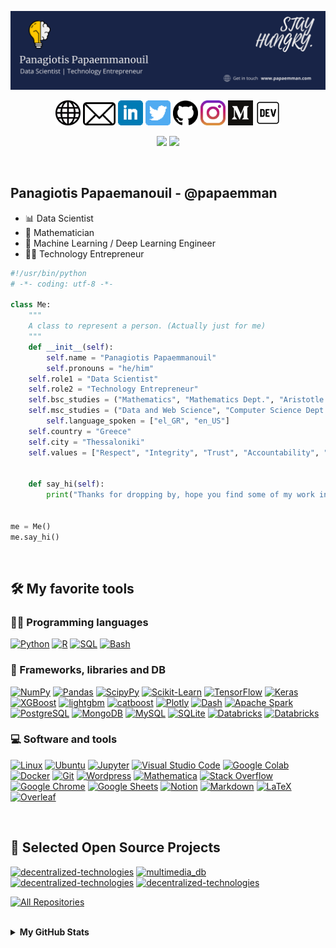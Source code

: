 
![Banner Image](https://github.com/papaemman/papaemman/blob/main/assets/header_image.png)


<!-- [![Linkedin: Papaemman](https://img.shields.io/badge/-Panagiotis%20Papaemmanouil-blue?style=flat-square&logo=Linkedin&logoColor=white&link=https://www.linkedin.com/in/panagiotis-papaemmanouil/)](https://www.linkedin.com/in/panagiotis-papaemmanouil/) -->

<p align="center">
  <a href= "https://papaemman.me"><img height="40" src="https://github.com/papaemman/papaemman/blob/main/assets/web_icon.jpg"></a>
  <a href= "mailto:papaemman.pan@gmail.com"><img height="37" src="https://github.com/papaemman/papaemman/blob/main/assets/email.png"></a>
  <a href= "https://www.linkedin.com/in/panagiotis-papaemmanouil/"><img height="40" src="https://github.com/papaemman/papaemman/blob/main/assets/linkedin.png"></a>
  <a href= "https://twitter.com/Papaemman_pan"><img height="40" src="https://github.com/papaemman/papaemman/blob/main/assets/twitter.png"></a>
  <a href= "https://github.com/papaemman"><img height="40" src="https://github.com/papaemman/papaemman/blob/main/assets/github.svg"></a>
  <a href= "https://www.instagram.com/panagiotis_papaemmanouil/"><img height="40" src="https://github.com/papaemman/papaemman/blob/main/assets/instagram.jpg"></a>  
  <a href= "https://medium.com/@papaemman.pan"><img height="40" src="https://github.com/papaemman/papaemman/blob/main/assets/medium_icon.png"></a>
  <a href= "https://dev.to/papaemman"><img height="40" src="https://github.com/papaemman/papaemman/blob/main/assets/dev.png"></a>
</p>

<p align="center">
  <img src="https://visitor-badge-reloaded.herokuapp.com/badge?page_id=papaemman.papaemman&color=00df00">     
  <img src="https://badges.frapsoft.com/os/v1/open-source.svg?v=102">     
</p>
	    
<br>

## Panagiotis Papaemanouil - @papaemman
- 📊 Data Scientist
- 📐 Mathematician
- 🧠 Machine Learning / Deep Learning Engineer
- 👨‍💻 Technology Entrepreneur

```python
#!/usr/bin/python
# -*- coding: utf-8 -*-

class Me:
    """
    A class to represent a person. (Actually just for me)
    """
    def __init__(self):
        self.name = "Panagiotis Papaemmanouil"
        self.pronouns = "he/him"
	self.role1 = "Data Scientist"
	self.role2 = "Technology Entrepreneur"
	self.bsc_studies = ("Mathematics", "Mathematics Dept.", "Aristotle University of Thessaloniki")
	self.msc_studies = ("Data and Web Science", "Computer Science Dept.", "Aristotle University of Thessaloniki")
        self.language_spoken = ["el_GR", "en_US"]
	self.country = "Greece"
	self.city = "Thessaloniki"
	self.values = ["Respect", "Integrity", "Trust", "Accountability", "Passion", "Innovation", "Quality", "Teamwork", "Leadership", "Constant Improvement", "Continuous Learning"]
				

    def say_hi(self):
        print("Thanks for dropping by, hope you find some of my work interesting. \n I'll be happy to connect with you on Social Media!")


me = Me()
me.say_hi()
```

<br>

## 🛠️ My favorite tools


### 👨‍💻 Programming languages

<p>
    <a href="https://github.com/search?q=user%3Apapaemman+language%3Apython"><img alt="Python" src="https://img.shields.io/badge/Python-3476ab.svg?logo=python&logoColor=ffd542"></a>
    <a href="https://github.com/search?q=user%3Apapaemman+language%3Ar"><img alt="R" src="https://img.shields.io/badge/R-276DC3.svg?logo=r&logoColor=white"></a>
    <a href="https://github.com/search?q=user%3Apapaemman+language%3Asql"><img alt="SQL" src="https://custom-icon-badges.herokuapp.com/badge/SQL-025E8C.svg?logo=database&logoColor=white"></a>
    <a href="https://github.com/search?q=user%3Apapaemman+language%3Abash"><img alt="Bash" src="https://img.shields.io/badge/Bash-121011.svg?logo=gnu-bash&logoColor=white"></a>
</p>

### 🧰 Frameworks, libraries and DB

<p>
    <a href="https://numpy.org/"><img alt="NumPy" src="https://img.shields.io/badge/Numpy-4d77cf.svg?logo=numpy&logoColor=white"></a>
    <a href="https://pandas.pydata.org/"><img alt="Pandas" src="https://img.shields.io/badge/Pandas-150458.svg?logo=pandas&logoColor=white"></a>
    <a href="https://www.scipy.org/"><img alt="ScipyPy" src="https://img.shields.io/badge/SciPy-blue.svg?logo=SciPy&logoColor=white"></a>
    <a href="https://scikit-learn.org/stable/index.html"><img alt="Scikit-Learn" src="https://img.shields.io/badge/scikitlearn-3499cd.svg?logo=scikit-learn&logoColor=fa9b3b"></a>
    <a href="https://www.tensorflow.org/"><img alt="TensorFlow" src="https://img.shields.io/badge/TensorFlow-FF6F00.svg?logo=TensorFlow&logoColor=white"></a>
    <a href="https://keras.io/"><img alt="Keras" src="https://img.shields.io/badge/Keras-D00000.svg?logo=Keras&logoColor=white"></a>
    <a href="https://xgboost.readthedocs.io/en/latest/"><img alt="XGBoost" src="https://img.shields.io/badge/XGBoost-337ab7.svg?logo=xgboost&logoColor=white"></a>
    <a href="https://lightgbm.readthedocs.io/en/latest/"><img alt="lightgbm" src="https://img.shields.io/badge/LightGBM-2980b9.svg?logo=xgboost&logoColor=333333"></a>   
    <a href="https://catboost.ai//"><img alt="catboost" src="https://img.shields.io/badge/catboost-ffcc00.svg?logo=catboostai&logoColor=333333"></a>
    <a href="https://plotly.com/"><img alt="Plotly" src="https://img.shields.io/badge/Plotly-3c4c74.svg?logo=plotly&logoColor=white"></a>
    <a href="https://plotly.com/dash/"><img alt="Dash" src="https://img.shields.io/badge/Dash-9ca4bc.svg?logo=dash&logoColor=white"></a>
    <a href="https://spark.apache.org/"><img alt="Apache Spark" src="https://img.shields.io/badge/Spark-e36b1a.svg?logo=apache%20spark&logoColor=white"></a>
    <a href="https://www.postgresql.org/"><img alt="PostgreSQL" src ="https://img.shields.io/badge/PostgreSQL-316192.svg?logo=postgresql&logoColor=white"></a>
    <a href="https://www.mongodb.com/"><img alt="MongoDB" src ="https://img.shields.io/badge/MongoDB-4ea94b.svg?logo=mongodb&logoColor=white"></a>
    <a href="https://www.mysql.com/"><img alt="MySQL" src="https://img.shields.io/badge/MySQL-00f.svg?logo=mysql&logoColor=white"></a>
    <a href="https://www.sqlite.org/index.html"><img alt="SQLite" src ="https://img.shields.io/badge/SQLite-07405e.svg?logo=sqlite&logoColor=white"></a>
    <a href="https://databricks.com/"><img alt="Databricks" src ="https://img.shields.io/badge/Databricks-fc3424.svg?logo=databricks&logoColor=white"></a>
    <a href="https://fastapi.tiangolo.com/"><img alt="Databricks" src ="https://img.shields.io/badge/FastAPI-black.svg?logo=fastapi&logoColor=white"></a>
</p>


### 💻 Software and tools

<p>
   <a href="https://www.linux.org/"><img alt="Linux" src="https://img.shields.io/badge/Linux-black.svg?logo=linux&logoColor=white"></a>
   <a href="https://ubuntu.com/"><img alt="Ubuntu" src="https://img.shields.io/badge/Ubuntu-dd4814.svg?logo=ubuntu&logoColor=white"></a>
   <a href="https://jupyter.org/"><img alt="Jupyter" src="https://img.shields.io/badge/Jupyter-F37626.svg?logo=Jupyter&logoColor=white"></a>
    <a href="https://code.visualstudio.com/"><img alt="Visual Studio Code" src="https://img.shields.io/badge/Visual%20Studio%20Code-4db3f3.svg?logo=visual-studio-code&logoColor=white"></a>
    <a href="https://colab.research.google.com/?utm_source=scs-index"><img alt="Google Colab" src="https://img.shields.io/badge/Google%20Colab-black.svg?logo=google%20colab&logoColor=ffd936"></a>
    <a href="https://www.docker.com/"><img alt="Docker" src="https://img.shields.io/badge/Docker-2496ed.svg?logo=docker&logoColor=white"></a>
    <a href="https://git-scm.com/"><img alt="Git" src="https://img.shields.io/badge/Git-F05033.svg?logo=git&logoColor=white"></a>
    <a href="https://wordpress.org/"><img alt="Wordpress" src="https://img.shields.io/badge/Wordpress-21759B?logo=wordpress&logoColor=white"></a>
    <a href="https://www.wolfram.com/mathematica/"><img alt="Mathematica" src="https://img.shields.io/badge/Mathematica-DD1100.svg?logo=wolfram-mathematica&logoColor=white"></a>
    <a href="https://stackoverflow.com/"><img alt="Stack Overflow" src="https://img.shields.io/badge/-Stack%20Overflow-FE7A16?logo=stack-overflow&logoColor=white"></a>
    <a href="https://www.google.com/intl/el_GR/chrome/"><img alt="Google Chrome" src="https://img.shields.io/badge/Google%20Chrome-blue.svg?logo=google%20chrome&logoColor=red"></a>
    <a href="https://www.google.com/sheets/about/"><img alt="Google Sheets" src="https://img.shields.io/badge/Google%20Sheets-34A853.svg?logo=google%20sheets&logoColor=white"></a>
    <a href="https://www.notion.so/"><img alt="Notion" src="https://img.shields.io/badge/Notion-010101.svg?logo=notion&logoColor=white"></a>
    <a href="https://www.markdownguide.org/"><img alt="Markdown" src="https://img.shields.io/badge/Markdown-000000.svg?logo=markdown&logoColor=white"></a>
    <a href="https://www.latex-project.org/"><img alt="LaTeX" src="https://img.shields.io/badge/LaTeX-008080.svg?logo=LaTeX&logoColor=white"></a>
    <a href="https://www.overleaf.com/"><img alt="Overleaf" src="https://img.shields.io/badge/Overleaf-green.svg?logo=overleaf&logoColor=white"></a>
   
</p>


<br>

## 📘 Selected Open Source Projects

<p align="left">
  <a href="https://github.com/papaemman/AutoML-tools-exploration"><img width="330" src="https://denvercoder1-github-readme-stats.vercel.app/api/pin/?username=papaemman&repo=AutoML-tools-exploration&theme=react&bg_color=29315F&title_color=F8D866&icon_color=F8D866&hide_border=false&show_icons=true" alt="decentralized-technologies"></a>	
  <a href="https://github.com/papaemman/multimedia_db"><img width="330" src="https://denvercoder1-github-readme-stats.vercel.app/api/pin/?username=papaemman&repo=multimedia_db&theme=react&bg_color=29315F&title_color=F8D866&icon_color=F8D866&hide_border=false&show_icons=true" alt="multimedia_db"></a>
  <a href="https://github.com/papaemman/Mining-of-Massive-Datasets-AUTh"><img width="330" src="https://denvercoder1-github-readme-stats.vercel.app/api/pin/?username=papaemman&repo=Mining-of-Massive-Datasets-AUTh&theme=react&bg_color=29315F&title_color=F8D866&icon_color=F8D866&hide_border=false&show_icons=true" alt="decentralized-technologies"></a>		
  <a href="https://github.com/papaemman/decentralized-technologies"><img width="330" src="https://denvercoder1-github-readme-stats.vercel.app/api/pin/?username=papaemman&repo=decentralized-technologies&theme=react&bg_color=29315F&title_color=F8D866&icon_color=F8D866&hide_border=false&show_icons=true" alt="decentralized-technologies"></a>			
</p>
	
<p align="left">
  <a href="https://github.com/papaemman?tab=repositories"><img alt="All Repositories" title="All Repositories" src="https://custom-icon-badges.herokuapp.com/badge/-All%20Repos-182447?style=for-the-badge&logoColor=white&logo=repo"/></a>
</p>


<br>

<details>
    <summary><strong>My GitHub Stats</strong></summary>
      <p align="center">
      <img align="center" src="https://github-readme-stats.vercel.app/api/top-langs/?username=papaemman&hide_langs_below=18&line_height=27&layout=compact&title_color=29315F&text_color=29315F&hide_border=True"/>
      <img align="center" src="https://github-readme-stats.vercel.app/api?username=papaemman&show_icons=true&count_private=true&include_all_commits=true&line_height=21%22%20alt=%22Papaemman%27s%20Github%20Stats&title_color=29315F&text_color=29315F&icon_color=686466&hide_border=True" alt="Papaemman's Github Stats"/>
      <img align="center" src="https://github-profile-trophy.vercel.app/?username=papaemman&column=7&title_color=29315F&text_color=29315F&icon_color=686466&hide_border=True" alt="papaemman's Github Trophy" />
      </p>
</details>


<br>

<!-- <h2 align='center'>🔥<i>Stay hungry</i>🔥</h2> -->
